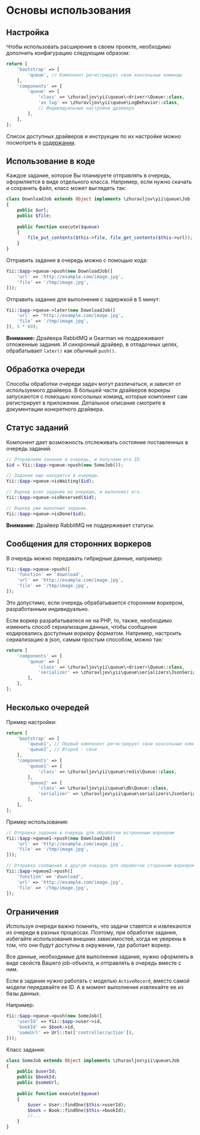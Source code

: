 Основы использования
====================


Настройка
---------

Чтобы использовать расширение в своем проекте, необходимо дополнить конфигурацию следующим образом:

```php
return [
    'bootstrap' => [
        'queue', // Компонент регистрирует свои консольные команды 
    ],
    'components' => [
        'queue' => [
            'class' => \zhuravljov\yii\queue\<driver>\Queue::class,
            'as log' => \zhuravljov\yii\queue\LogBehavior::class,
            // Индивидуальные настройки драйвера
        ],
    ],
];
```

Список доступных драйверов и инструкции по их настройке можно посмотреть в [содержании](README.md).


Использование в коде
--------------------

Каждое задание, которое Вы планируете отправлять в очередь, оформляется в виде отдельного класса.
Например, если нужно скачать и сохранить файл, класс может выглядеть так:

```php
class DownloadJob extends Object implements \zhuravljov\yii\queue\Job
{
    public $url;
    public $file;
    
    public function execute($queue)
    {
        file_put_contents($this->file, file_get_contents($this->url));
    }
}
```

Отправить задание в очередь можно с помощью кода:

```php
Yii::$app->queue->push(new DownloadJob([
    'url' => 'http://example.com/image.jpg',
    'file' => '/tmp/image.jpg',
]));
```

Отправить задание для выполнения с задержкой в 5 минут:

```php
Yii::$app->queue->later(new DownloadJob([
    'url' => 'http://example.com/image.jpg',
    'file' => '/tmp/image.jpg',
]), 5 * 60);
```

**Внимание:** Драйвера RabbitMQ и Gearman не поддреживают отложенные задания. И синхронный драйвер,
в отладочных целях, обрабатывает `later()` как обычный `push()`.


Обработка очереди
-----------------

Способы обработки очереди задач могут различаться, и зависят от используемого драйвера. В большей
части драйверов воркеры запускаются с помощью консольных команд, которые компонент сам регистрирует
в приложении. Детальное описание смотрите в документации конкретного драйвера.


Статус заданий
--------------

Компонент дает возможность отслеживать состояние поставленных в очередь заданий.

```php
// Отправляем занание в очередь, и получаем его ID.
$id = Yii::$app->queue->push(new SomeJob());

// Задание еще находится в очереди. 
Yii::$app->queue->isWaiting($id);

// Воркер взял задание из очереди, и выполняет его. 
Yii::$app->queue->isReserved($id);

// Воркер уже выполнил задание. 
Yii::$app->queue->isDone($id);
```

**Внимание:** Драйвер RabbitMQ не поддерживает статусы.


Сообщения для сторонних воркеров
--------------------------------

В очередь можно передавать гибридные данные, например:

```php
Yii::$app->queue->push([
    'function' => 'download',
    'url' => 'http://example.com/image.jpg',
    'file' => '/tmp/image.jpg',
]);
```

Это допустимо, если очередь обрабатывается сторонним воркером, разработанным индивидуально.

Если воркер разрабатыватеся не на PHP, то, также, необходимо изменить способ сериализации данных,
чтобы сообщения кодировались доступным воркеру форматом. Например, настроить сериализацию в json,
самым простым способом, можно так:

```php
return [
    'components' => [
        'queue' => [
            'class' => \zhuravljov\yii\queue\<driver>\Queue::class,
            'serializer' => \zhuravljov\yii\queue\serializers\JsonSerializer::class,
        ],
    ],
];
```


Несколько очередей
------------------

Пример настройки:

```php
return [
    'bootstrap' => [
        'queue1', // Первый компонент регистрирует свои консольные команды 
        'queue2', // Второй - свои 
    ],
    'components' => [
        'queue1' => [
            'class' => \zhuravljov\yii\queue\redis\Queue::class,
        ],
        'queue2' => [
            'class' => \zhuravljov\yii\queue\db\Queue::class,
            'serializer' => \zhuravljov\yii\queue\serializers\JsonSerializer::class,
        ],
    ],
];
```

Пример использования:

```php
// Отправка задания в очередь для обработки встроенным воркером
Yii::$app->queue1->push(new DownloadJob([
    'url' => 'http://example.com/image.jpg',
    'file' => '/tmp/image.jpg',
]));

// Отправка сообщения в другую очередь для обработки сторонним воркером
Yii::$app->queue2->push([
    'function' => 'download',
    'url' => 'http://example.com/image.jpg',
    'file' => '/tmp/image.jpg',
]);
```


Ограничения
-----------

Используя очереди важно помнить, что задачи ставятся и извлекаются из очереди в разных процессах.
Поэтому, при обработке задания, избегайте использования внешних зависимостей, когда не уверены
в том, что они будут доступны в окружении, где работает воркер.

Все данные, необходимые для выполнения задания, нужно оформлять в виде свойств Вашего job-объекта,
и отправлять в очередь вместе с ним.

Если в задании нужно работать с моделью `ActiveRecord`, вместо самой модели передавайте ее ID. А в
момент выполнения извлекайте ее из базы данных.

Например:

```php
Yii::$app->queue->push(new SomeJob([
    'userId' => Yii::$app->user->id,
    'bookId' => $book->id,
    'someUrl' => Url::to(['controller/action']),
]));
```

Класс задания:

```php
class SomeJob extends Object implements \zhuravljov\yii\queue\Job
{
    public $userId;
    public $bookId;
    public $someUrl;
    
    public function execute($queue)
    {
        $user = User::findOne($this->userId);
        $book = Book::findOne($this->bookId);
        //...
    }
}
```

